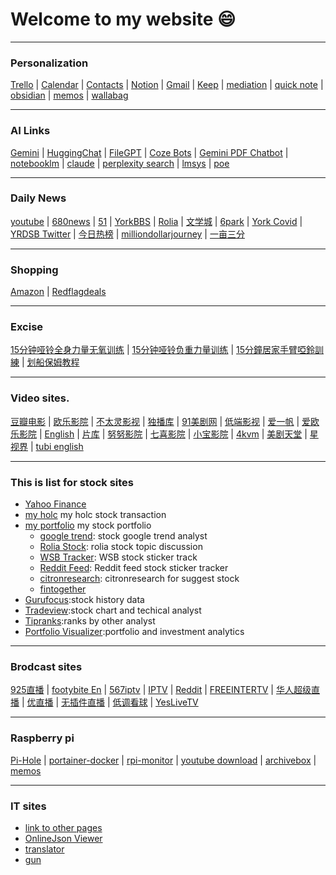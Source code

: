 # Welcome to my website :smile:

---

### Personalization

[Trello](https://trello.com/b/00SLW24Z/home) | [Calendar](https://calendar.google.com/calendar/u/0/r) | [Contacts](https://contacts.google.com/label/35d2759d0fe170f9) | [Notion](https://www.notion.so/Getting-Started-b53eeec53cb7450790a95fb513e279e2) | [Gmail](https://mail.google.com/mail/u/0/#inbox) | [Keep](https://keep.google.com/) | [mediation](https://macsymwang.github.io/mediation-doc/) |
[quick note](https://laverna.cc/app/#notes) | [obsidian](https://macsymgit.github.io/obsidian/) | [memos](https://memos.iflugirl.duckdns.org/) | [wallabag](https://wallabag.iflugirl.duckdns.org/) 

---
### AI Links

[Gemini](https://gemini-pro-chat-psi-sandy.vercel.app/) | [HuggingChat](https://huggingface.co/chat/assistants) | [FileGPT](https://filegpt.app/chat) | [Coze Bots](https://www.coze.com/space/7317451347102547973/bot) | [Gemini PDF Chatbot](https://gmultichat.streamlit.app/) | [notebooklm](https://notebooklm.google.com/) | [claude](https://claude.ai/chats) |
[perplexity search](https://www.perplexity.ai/) | [lmsys](https://arena.lmsys.org/) | [poe](https://poe.com/)

---

### Daily News

[youtube](https://www.youtube.com) | [680news](https://www.680news.com/) | [51](https://www.51.ca/) | [YorkBBS](https://forum.yorkbbs.ca/) | 
[Rolia](https://www.rolia.net/zh/list.php?f=0) | [文学城](https://www.wenxuecity.com/) | [6park](https://www.6park.com/ca.shtml) | [York Covid](https://www.york.ca/covid19vaccine) | 
[YRDSB Twitter](https://twitter.com/YRDSB) | [今日热榜](https://tophub.today/)  | [milliondollarjourney](https://milliondollarjourney.com/) | [一亩三分](https://www.1point3acres.com/bbs/forum.php?mod=guide&view=digest)

---

### Shopping

[Amazon](https://www.amazon.ca/) | [Redflagdeals](https://forums.redflagdeals.com/hot-deals-f9/) 

---

### Excise

[15分钟哑铃全身力量无氧训练](https://www.youtube.com/watch?v=KM_zfsnQJTw) | [15分钟哑铃负重力量训练](https://www.youtube.com/watch?v=ym-80ax8_rw) | [15分鐘居家手臂啞鈴訓練](https://www.youtube.com/watch?v=fDyLXdGknWk) | [划船保姆教程](https://www.youtube.com/watch?v=VU1qNik0V2U)

---

### Video sites.

[豆瓣电影](https://movie.douban.com/) |
[欧乐影院](https://www.olevod.com/) | [不太灵影视](https://www.2bt0.com/) | [独播库](https://www.duboku.tv/) | [91美剧网](https://91mjw.tv/) | [低端影视](https://ddrk.me/) | [爱一帆](https://www.iyf.tv/) | [爱欧乐影院](https://www.iole.tv/) | [English](https://hdtoday.cc/) | 
[片库](https://www.pkmp4.com/) | [努努影院](https://nnyy.in/) | [七喜影院](https://www.7xi.tv/) | [小宝影院](https://xiaobaotv.net) | [4kvm](https://www.4kvm.net/) | [美剧天堂](https://www.meijutt.cc/) | [星视界](https://www.histar.tv/) | [tubi english](https://tubitv.com/home)

---

### This is list for stock sites

* [Yahoo Finance](https://ca.finance.yahoo.com/)
* [my holc](https://docs.google.com/spreadsheets/d/1DSD3eYB9M3NYG5TTIgorAcWtT3VMjI-xm9WxgbEUPZU/edit#gid=0) my holc stock transaction
* [my portfolio](https://docs.google.com/spreadsheets/d/1J0dxR7FnDglbfUY21c2Add2Xr9aMqchRZ_TiszZwQ_Q/edit#gid=1896952054) my stock portfolio
    * [google trend](https://colab.research.google.com/drive/15AlLYUhbrO98MN6obyXhP3Fq5W0Ah97d): stock google trend analyst
    * [Rolia Stock](https://www.rolia.net/zh/list.php?fu=1&f=43): rolia stock topic discussion
    * [WSB Tracker](https://swaggystocks.com/dashboard/wallstreetbets/ticker-sentiment): WSB stock sticker track
    * [Reddit Feed](https://dayminer.herokuapp.com/): Reddit feed stock sticker tracker
    * [citronresearch](https://citronresearch.com/): citronresearch for suggest stock
    * [fintogether](https://fintogether.com/admin/dashboard)
* [Gurufocus](https://www.gurufocus.cn/):stock history data   
* [Tradeview](https://www.tradingview.com/ideas/tradeview/):stock chart and techical analyst
* [Tipranks](https://www.tipranks.com/):ranks by other analyst
* [Portfolio Visualizer](https://www.portfoliovisualizer.com/):portfolio and investment analytics 

---

### Brodcast sites
[925直播](http://www.925.tv/)  | [footybite En](https://footybite.to/) | [567iptv](http://www.567iptv.com/) | [IPTV](https://github.com/iptv-org/iptv) | 
[Reddit](https://soccerlive.app/) | [FREEINTERTV](http://www.freeintertv.com/) | [华人超级直播](https://www.chaojizhibo.net/Sports/cctv5.html) | [优直播](https://www.yoozhibo.net/zuqiu/) | [无插件直播](https://wcjzb.tv/) | [低调看球](http://www.wuchajian.live/) | [YesLiveTV](https://yeslivetv.com/)

---
### Raspberry pi
[Pi-Hole](http://192.168.0.189/admin/) | [portainer-docker](http://192.168.0.189:9000/#!/1/docker/dashboard) | [rpi-monitor](http://192.168.0.189:8888/) | 
[youtube download](http://192.168.0.189:8998/#/home) | [archivebox](http://192.168.0.189:8000/) | [memos](http://192.168.0.189:5230/)

---

### IT sites

* [link to other pages](./notes.md)
* [OnlineJson Viewer](http://jsonviewer.stack.hu/)
* [translator](https://www.deepl.com/translator)
* [gun](./notes/gun.md)
